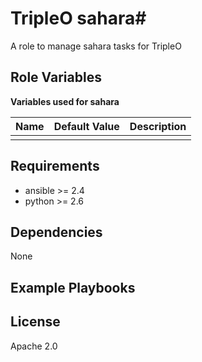 # TripleO sahara#

A role to manage sahara tasks for TripleO

## Role Variables ##

**Variables used for sahara**

| Name              | Default Value       | Description          |
|-------------------|---------------------|----------------------|
| | | |


## Requirements ##

 - ansible >= 2.4
 - python >= 2.6

## Dependencies ##

None

## Example Playbooks ##



## License ##

Apache 2.0

